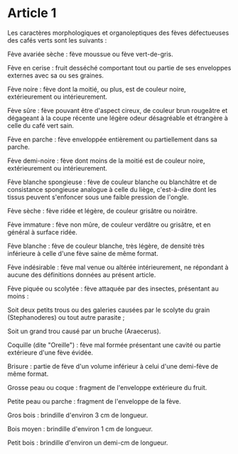 # Article 1

Les caractères morphologiques et organoleptiques des fèves défectueuses des cafés verts sont les suivants :

Fève avariée sèche : fève moussue ou fève vert-de-gris.

Fève en cerise : fruit desséché comportant tout ou partie de ses enveloppes externes avec sa ou ses graines.

Fève noire : fève dont la moitié, ou plus, est de couleur noire, extérieurement ou intérieurement.

Fève sûre : fève pouvant être d'aspect cireux, de couleur brun rougeâtre et dégageant à la coupe récente une légère odeur désagréable et étrangère à celle du café vert sain.

Fève en parche : fève enveloppée entièrement ou partiellement dans sa parche.

Fève demi-noire : fève dont moins de la moitié est de couleur noire, extérieurement ou intérieurement.

Fève blanche spongieuse : fève de couleur blanche ou blanchâtre et de consistance spongieuse analogue à celle du liège, c'est-à-dire dont les tissus peuvent s'enfoncer sous une faible pression de l'ongle.

Fève sèche : fève ridée et légère, de couleur grisâtre ou noirâtre.

Fève immature : fève non mûre, de couleur verdâtre ou grisâtre, et en général à surface ridée.

Fève blanche : fève de couleur blanche, très légère, de densité très inférieure à celle d'une fève saine de même format.

Fève indésirable : fève mal venue ou altérée intérieurement, ne répondant à aucune des définitions données au présent article.

Fève piquée ou scolytée : fève attaquée par des insectes, présentant au moins :

Soit deux petits trous ou des galeries causées par le scolyte du grain (Stephanoderes) ou tout autre parasite ;

Soit un grand trou causé par un bruche (Araecerus).

Coquille (dite "Oreille") : fève mal formée présentant une cavité ou partie extérieure d'une fève évidée.

Brisure : partie de fève d'un volume inférieur à celui d'une demi-fève de même format.

Grosse peau ou coque : fragment de l'enveloppe extérieure du fruit.

Petite peau ou parche : fragment de l'enveloppe de la fève.

Gros bois : brindille d'environ 3 cm de longueur.

Bois moyen : brindille d'environ 1 cm de longueur.

Petit bois : brindille d'environ un demi-cm de longueur.
